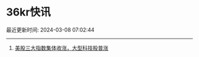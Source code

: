 # 36kr快讯

最近更新时间: 2024-03-08 07:02:44

--- 
1. [美股三大指数集体收涨，大型科技股普涨](https://www.36kr.com/newsflashes/2680095491833988) 
